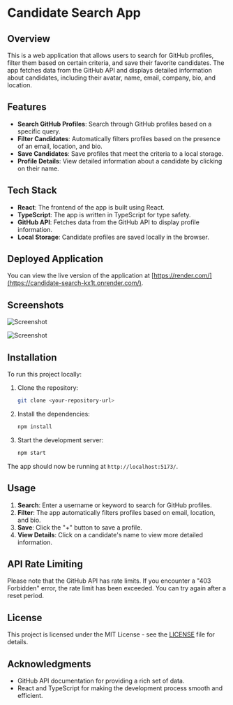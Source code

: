 
# Candidate Search App

## Overview
This is a web application that allows users to search for GitHub profiles, filter them based on certain criteria, and save their favorite candidates. The app fetches data from the GitHub API and displays detailed information about candidates, including their avatar, name, email, company, bio, and location.

## Features
- **Search GitHub Profiles**: Search through GitHub profiles based on a specific query.
- **Filter Candidates**: Automatically filters profiles based on the presence of an email, location, and bio.
- **Save Candidates**: Save profiles that meet the criteria to a local storage.
- **Profile Details**: View detailed information about a candidate by clicking on their name.

## Tech Stack
- **React**: The frontend of the app is built using React.
- **TypeScript**: The app is written in TypeScript for type safety.
- **GitHub API**: Fetches data from the GitHub API to display profile information.
- **Local Storage**: Candidate profiles are saved locally in the browser.


## Deployed Application

You can view the live version of the application at [https://render.com/](https://candidate-search-kx1t.onrender.com/).


## Screenshots

![Screenshot](/02-Challenge/candidate-search/public/CandidateSearch.jpg) 

![Screenshot](/02-Challenge/candidate-search/public/SavedSearch.jpg)


## Installation

To run this project locally:

1. Clone the repository:
   ```bash
   git clone <your-repository-url>
   ```

2. Install the dependencies:
   ```bash
   npm install
   ```

3. Start the development server:
   ```bash
   npm start
   ```

The app should now be running at `http://localhost:5173/`.

## Usage

1. **Search**: Enter a username or keyword to search for GitHub profiles.
2. **Filter**: The app automatically filters profiles based on email, location, and bio.
3. **Save**: Click the "+" button to save a profile.
4. **View Details**: Click on a candidate's name to view more detailed information.

## API Rate Limiting

Please note that the GitHub API has rate limits. If you encounter a "403 Forbidden" error, the rate limit has been exceeded. You can try again after a reset period.

## License

This project is licensed under the MIT License - see the [LICENSE](LICENSE) file for details.

## Acknowledgments
- GitHub API documentation for providing a rich set of data.
- React and TypeScript for making the development process smooth and efficient.
